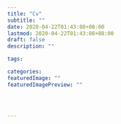```yaml
---
title: "Cv"
subtitle: ""
date: 2020-04-22T01:43:08+08:00
lastmod: 2020-04-22T01:43:08+08:00
draft: false
description: ""

tags: 

categories: 
featuredImage: ""
featuredImagePreview: ""




---
```


<!--more-->
